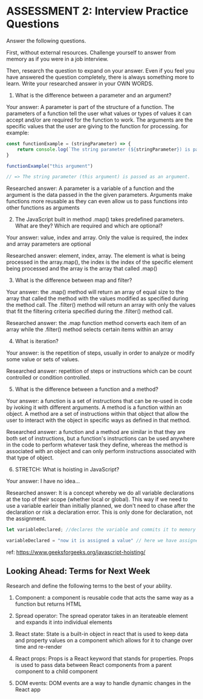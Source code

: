 # ASSESSMENT 2: Interview Practice Questions

Answer the following questions.

First, without external resources. Challenge yourself to answer from memory as if you were in a job interview.

Then, research the question to expand on your answer. Even if you feel you have answered the question completely, there is always something more to learn. Write your researched answer in your OWN WORDS.

1. What is the difference between a parameter and an argument?

Your answer: A parameter is part of the structure of a function. The parameters of a function tell the user what values or types of values it can accept and/or are required for the function to work. The arguments are the specific values that the user are giving to the function for processing. for example:

```js
const functionExample = (stringParameter) => {
    return console.log(`The string parameter (${stringParameter}) is passed as an argument.`)
}

functionExample("this argument")

// => The string parameter (this argument) is passed as an argument.
```

Researched answer: A parameter is a variable of a function and the argument is the data passed in the the given parameters. Arguments make functions more reusable as they can even allow us to pass functions into other functions as arguments

2. The JavaScript built in method .map() takes predefined parameters. What are they? Which are required and which are optional?

Your answer: value, index and array. Only the value is required, the index and array parameters are optional 

Researched answer: element, index, array. The element is what is being processed in the array.map(), the index is the index of the specific element being processed and the array is the array that called .map()

3. What is the difference between map and filter?

Your answer: the .map() method will return an array of equal size to the array that called the method with the values modified as specified during the method call. The .filter() method will return an array with only the values that fit the filtering criteria specified during the .filter() method call. 

Researched answer: the .map function method converts each item of an array while the .filter() method selects certain items within an array

4. What is iteration? 

Your answer: is the repetition of steps, usually in order to analyze or modify some value or sets of values.

Researched answer: repetition of steps or instructions which can be count controlled or condition controlled. 

5. What is the difference between a function and a method?

Your answer: a function is a set of instructions that can be re-used in code by ivoking it with different arguments. A method is a function within an object. A method are a set of instructions within that object that allow the user to interact with the object in specific ways as defined in that method. 

Researched answer: a function and a method are similar in that they are both set of instructions, but a function's instructions can be used anywhere in the code to perform whatever task they define, whereas the method is associated with an object and can only perform instructions associated with that type of object.

6. STRETCH: What is hoisting in JavaScript?

Your answer: I have no idea... 

Researched answer:  It is a concept whereby we do all variable declarations at the top of their scope (whether local or global). This way if we need to use a variable earleir than initially planned, we don't need to chase after the declaration or risk a declaration error. This is only done for declaration, not the assignment. 

```js
let variableDeclared; //declares the variable and commits it to memory but doesn't assign a value to it

variableDeclared = "now it is assigned a value" // here we have assigned it a value
```
ref: https://www.geeksforgeeks.org/javascript-hoisting/

## Looking Ahead: Terms for Next Week

Research and define the following terms to the best of your ability.

1. Component: a component is reusable code that acts the same way as a function but returns HTML

2. Spread operator: The spread operator takes in an iterateable element and expands it into individual elements 

3. React state: State is a built-in object in react that is used to keep data and property values on a component which allows for it to change over time and re-render

4. React props: Props is a React keyword that stands for properties. Props is used to pass data between React components from a parent component to a child component

5. DOM events: DOM events are a way to handle dynamic changes in the React app
